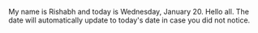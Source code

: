 My name is Rishabh and today is Wednesday, January 20. Hello all. The date will automatically update to today's date in case you did not notice.

